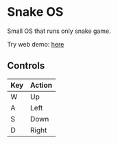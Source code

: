 # Snake OS

Small OS that runs only snake game.

Try web demo: [here](https://nexsqaud.github.io)

## Controls

| Key | Action |
| --- | ------ |
| W   | Up     |
| A   | Left   |
| S   | Down   |
| D   | Right  |
